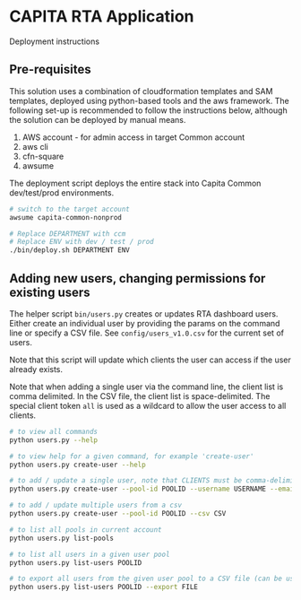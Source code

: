 # CAPITA RTA Application

Deployment instructions

## Pre-requisites

This solution uses a combination of cloudformation templates and SAM templates,
deployed using python-based tools and the aws framework.
The following set-up is recommended to follow the instructions below,
although the solution can be deployed by manual means.

1. AWS account - for admin access in target Common account
2. aws cli
3. cfn-square
4. awsume


The deployment script deploys the entire stack into Capita Common dev/test/prod environments.

```bash
# switch to the target account
awsume capita-common-nonprod

# Replace DEPARTMENT with ccm
# Replace ENV with dev / test / prod
./bin/deploy.sh DEPARTMENT ENV

```

## Adding new users, changing permissions for existing users

The helper script `bin/users.py` creates or updates RTA dashboard users.
Either create an individual user by providing the params on the command line
or specify a CSV file. See `config/users_v1.0.csv` for the current set of users.

Note that this script will update which clients the user can access if the user 
already exists.

Note that when adding a single user via the command line, the client list is comma
delimited. In the CSV file, the client list is space-delimited. The special client 
token `all` is used as a wildcard to allow the user access to all clients.

```bash
# to view all commands
python users.py --help

# to view help for a given command, for example 'create-user'
python users.py create-user --help

# to add / update a single user, note that CLIENTS must be comma-delimited
python users.py create-user --pool-id POOLID --username USERNAME --email EMAIL --clients CLIENTS 

# to add / update multiple users from a csv
python users.py create-user --pool-id POOLID --csv CSV

# to list all pools in current account
python users.py list-pools

# to list all users in a given user pool
python users.py list-users POOLID

# to export all users from the given user pool to a CSV file (can be used for importing)
python users.py list-users POOLID --export FILE

```
